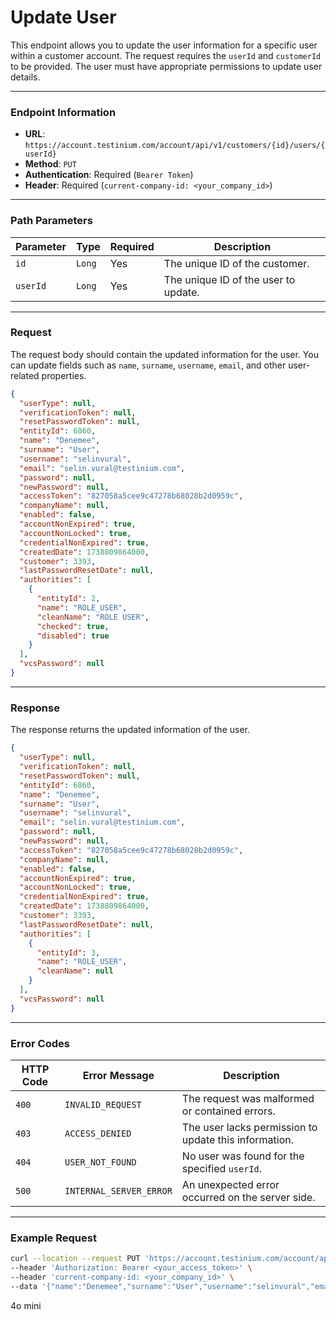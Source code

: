 # Update User

This endpoint allows you to update the user information for a specific user within a customer account. The request requires the `userId` and `customerId` to be provided. The user must have appropriate permissions to update user details.

***

### Endpoint Information

* **URL**: `https://account.testinium.com/account/api/v1/customers/{id}/users/{userId}`
* **Method**: `PUT`
* **Authentication**: Required (`Bearer Token`)
* **Header**: Required (`current-company-id: <your_company_id>`)

***

### Path Parameters

| Parameter | Type   | Required | Description                          |
| --------- | ------ | -------- | ------------------------------------ |
| `id`      | `Long` | Yes      | The unique ID of the customer.       |
| `userId`  | `Long` | Yes      | The unique ID of the user to update. |

***

### Request

The request body should contain the updated information for the user. You can update fields such as `name`, `surname`, `username`, `email`, and other user-related properties.

```json
{
  "userType": null,
  "verificationToken": null,
  "resetPasswordToken": null,
  "entityId": 6860,
  "name": "Denemee",
  "surname": "User",
  "username": "selinvural",
  "email": "selin.vural@testinium.com",
  "password": null,
  "newPassword": null,
  "accessToken": "827058a5cee9c47278b68028b2d0959c",
  "companyName": null,
  "enabled": false,
  "accountNonExpired": true,
  "accountNonLocked": true,
  "credentialNonExpired": true,
  "createdDate": 1738809864000,
  "customer": 3393,
  "lastPasswordResetDate": null,
  "authorities": [
    {
      "entityId": 2,
      "name": "ROLE_USER",
      "cleanName": "ROLE USER",
      "checked": true,
      "disabled": true
    }
  ],
  "vcsPassword": null
}
```

***

### Response

The response returns the updated information of the user.

```json
{
  "userType": null,
  "verificationToken": null,
  "resetPasswordToken": null,
  "entityId": 6860,
  "name": "Denemee",
  "surname": "User",
  "username": "selinvural",
  "email": "selin.vural@testinium.com",
  "password": null,
  "newPassword": null,
  "accessToken": "827058a5cee9c47278b68028b2d0959c",
  "companyName": null,
  "enabled": false,
  "accountNonExpired": true,
  "accountNonLocked": true,
  "credentialNonExpired": true,
  "createdDate": 1738809864000,
  "customer": 3393,
  "lastPasswordResetDate": null,
  "authorities": [
    {
      "entityId": 3,
      "name": "ROLE_USER",
      "cleanName": null
    }
  ],
  "vcsPassword": null
}
```

***

### Error Codes

| HTTP Code | Error Message           | Description                                           |
| --------- | ----------------------- | ----------------------------------------------------- |
| `400`     | `INVALID_REQUEST`       | The request was malformed or contained errors.        |
| `403`     | `ACCESS_DENIED`         | The user lacks permission to update this information. |
| `404`     | `USER_NOT_FOUND`        | No user was found for the specified `userId`.         |
| `500`     | `INTERNAL_SERVER_ERROR` | An unexpected error occurred on the server side.      |

***

### Example Request

```bash
curl --location --request PUT 'https://account.testinium.com/account/api/v1/customers/{customerId}/users/{userId}' \
--header 'Authorization: Bearer <your_access_token>' \
--header 'current-company-id: <your_company_id>' \
--data '{"name":"Denemee","surname":"User","username":"selinvural","email":"selin.vural@testinium.com","enabled":false,"accountNonExpired":true,"accountNonLocked":true,"credentialNonExpired":true,"authorities":[{"entityId":2,"name":"ROLE_USER","cleanName":"ROLE USER"}]}'
```

4o mini
